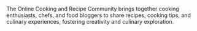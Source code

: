 The Online Cooking and Recipe Community brings together cooking enthusiasts, chefs, and food bloggers to share recipes, cooking tips, and culinary experiences, fostering creativity and culinary exploration.